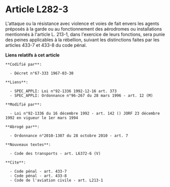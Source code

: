 # Article L282-3

L'attaque ou la résistance avec violence et voies de fait envers les agents préposés à la garde ou au fonctionnement des
aérodromes ou installations mentionnés à l'article L. 213-1, dans l'exercice de leurs fonctions, sera punie des peines
applicables à la rébellion, suivant les distinctions faites par les articles 433-7 et 433-8 du code pénal.

**Liens relatifs à cet article**

	**Codifié par**:

	  - Décret n°67-333 1967-03-30

	**Liens**:

	  - SPEC_APPLI: Loi n°92-1336 1992-12-16 art. 373
	  - SPEC_APPLI: Ordonnance n°96-267 du 28 mars 1996 - art. 12 (M)

	**Modifié par**:

	  - Loi n°92-1336 du 16 décembre 1992 - art. 142 () JORF 23 décembre 1992 en vigueur le 1er mars 1994

	**Abrogé par**:

	  - Ordonnance n°2010-1307 du 28 octobre 2010 - art. 7

	**Nouveaux textes**:

	  - Code des transports - art. L6372-6 (V)

	**Cite**:

	  - Code pénal - art. 433-7
	  - Code pénal - art. 433-8
	  - Code de l'aviation civile - art. L213-1
